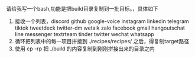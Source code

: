 请给我写一个bash,功能是把build目录复制到一批目标。，具体如下
1. 接收一个列表，discord github google-voice instagram linkedin telegram tiktok tweetdeck twitter-dm wetalk zalo facebook gmail hangoutschat line messenger textrteam tinder twitter wechat whatsapp 
2. 循环把列表中的每一项目拼接到 ./recipes/recipes/ 之后，得复制target路径 
3. 使用 cp -rp 把 ./build 的内容复制到刚刚拼接出来的目录之内